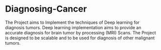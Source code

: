 # Diagnosing-Cancer
The Project aims to Implement the techniques of Deep learning for diagnosis tumors. Deep learning implementation aims to provide an accurate diagnosis for brain tumor by processing (MRI) Scans. The Project is designed to be scalable and to be used for diagnosis of other malignant tumors.
